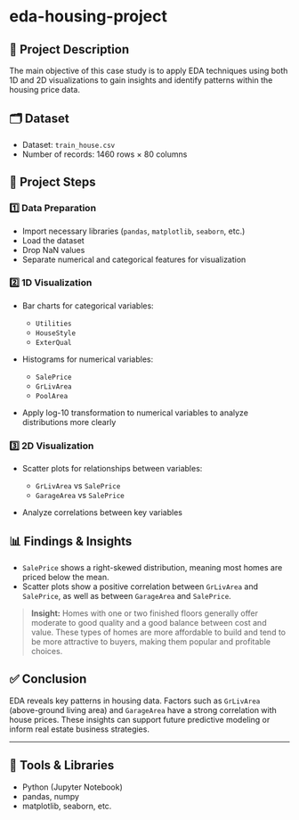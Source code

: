 # eda-housing-project

## 📌 Project Description
The main objective of this case study is to apply EDA techniques using both 1D and 2D visualizations to gain insights and identify patterns within the housing price data.


## 🗂️ Dataset

- Dataset: `train_house.csv`  
- Number of records: 1460 rows × 80 columns
  

## 🔧 Project Steps

### 1️⃣ Data Preparation
- Import necessary libraries (`pandas`, `matplotlib`, `seaborn`, etc.)
- Load the dataset
- Drop NaN values
- Separate numerical and categorical features for visualization

### 2️⃣ 1D Visualization
- Bar charts for categorical variables:
  - `Utilities`
  - `HouseStyle`
  - `ExterQual`

- Histograms for numerical variables:
  - `SalePrice`
  - `GrLivArea`
  - `PoolArea`

- Apply log-10 transformation to numerical variables to analyze distributions more clearly

### 3️⃣ 2D Visualization
- Scatter plots for relationships between variables:
  - `GrLivArea` vs `SalePrice`
  - `GarageArea` vs `SalePrice`

- Analyze correlations between key variables



## 📊 Findings & Insights

- `SalePrice` shows a right-skewed distribution, meaning most homes are priced below the mean.
- Scatter plots show a positive correlation between `GrLivArea` and `SalePrice`, as well as between `GarageArea` and `SalePrice`.

> **Insight:** Homes with one or two finished floors generally offer moderate to good quality and a good balance between cost and value. These types of homes are more affordable to build and tend to be more attractive to buyers, making them popular and profitable choices.



## ✅ Conclusion

EDA reveals key patterns in housing data. Factors such as `GrLivArea` (above-ground living area) and `GarageArea` have a strong correlation with house prices. These insights can support future predictive modeling or inform real estate business strategies.

---

## 📎 Tools & Libraries

- Python (Jupyter Notebook)
- pandas, numpy
- matplotlib, seaborn, etc.



